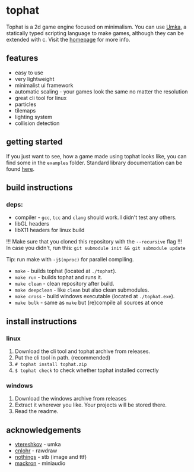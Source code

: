 # tophat

Tophat is a 2d game engine focused on minimalism. You can use [Umka](https://github.com/vtereshkov/umka-lang), a statically typed scripting language to make games, although they can be extended with c.
Visit the [homepage](https://marekmaskarinec.github.io/tophat.html) for more info.

## features

- easy to use
- very lightweight
- minimalist ui framework
- automatic scaling - your games look the same no matter the resolution
- great cli tool for linux
- particles
- tilemaps
- lighting system
- collision detection

## getting started

If you just want to see, how a game made using tophat looks like, you can find some in the `examples` folder.
Standard library documentation can be found [here](https://marekmaskarinec.github.io/thdocs/index.html).

## build instructions

### deps:
  - compiler - `gcc`, `tcc` and `clang` should work. I didn't test any others.
  - libGL headers
  - libX11 headers for linux build
 
!!! Make sure that you cloned this repository with the `--recursive` flag !!!  
In case you didn't, run this: `git submodule init && git submodule update`  
  
Tip: run make with `-j$(nproc)` for parallel compiling.

- `make` - builds tophat (located at `./tophat`).
- `make run` - builds tophat and runs it.
- `make clean` - clean repository after build.
- `make deepclean` - like `clean` but also clean submodules.
- `make cross` - build windows executable (located at `./tophat.exe`).
- `make bulk` - same as `make` but (re)compile all sources at once

## install instructions

### linux

1. Download the cli tool and tophat archive from releases.
2. Put the cli tool in path. (recommended)
3. `# tophat install tophat.zip`
4. `$ tophat check` to check whether tophat installed correctly

### windows

1. Download the windows archive from releases
2. Extract it wherever you like. Your projects will be stored there.
3. Read the readme.

## acknowledgements

- [vtereshkov](https://github.com/vtereshkov/) - umka
- [cnlohr](https://github.com/cnlohr) - rawdraw
- [nothings](https://github.com/nothings) - stb (image and ttf)
- [mackron](https://github.com/mackron) - miniaudio
